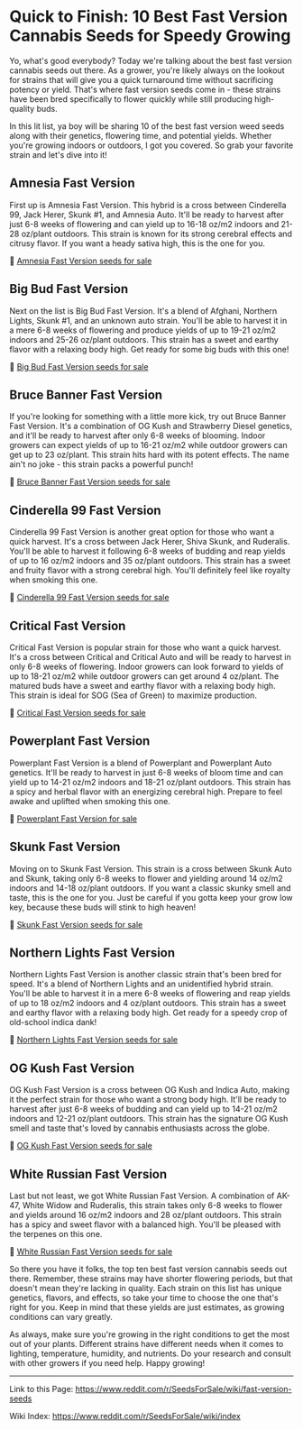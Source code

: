 # Quick to Finish: 10 Best Fast Version Cannabis Seeds for Speedy Growing

Yo, what's good everybody? Today we're talking about the best fast version cannabis seeds out there. As a grower, you're likely always on the lookout for strains that will give you a quick turnaround time without sacrificing potency or yield. That's where fast version seeds come in - these strains have been bred specifically to flower quickly while still producing high-quality buds. 

In this lit list, ya boy will be sharing 10 of the best fast version weed seeds along with their genetics, flowering time, and potential yields. Whether you're growing indoors or outdoors, I got you covered. So grab your favorite strain and let's dive into it!

## Amnesia Fast Version
First up is Amnesia Fast Version. This hybrid is a cross between Cinderella 99, Jack Herer, Skunk #1, and Amnesia Auto. It'll be ready to harvest after just 6-8 weeks of flowering and can yield up to 16-18 oz/m2 indoors and 21-28 oz/plant outdoors. This strain is known for its strong cerebral effects and citrusy flavor. If you want a heady sativa high, this is the one for you.

🌱 [Amnesia Fast Version seeds for sale](https://homegrowncannabisco.com/products/amnesia-fast-version-marijuana-seeds?a_aid=sale)

## Big Bud Fast Version
Next on the list is Big Bud Fast Version. It's a blend of Afghani, Northern Lights, Skunk #1, and an unknown auto strain. You'll be able to harvest it in a mere 6-8 weeks of flowering and produce yields of up to 19-21 oz/m2 indoors and 25-26 oz/plant outdoors. This strain has a sweet and earthy flavor with a relaxing body high. Get ready for some big buds with this one!

🌱 [Big Bud Fast Version seeds for sale](https://homegrowncannabisco.com/products/big-bud-fast-version-marijuana-seeds?a_aid=sale)

## Bruce Banner Fast Version
If you're looking for something with a little more kick, try out Bruce Banner Fast Version. It's a combination of OG Kush and Strawberry Diesel genetics, and it'll be ready to harvest after only 6-8 weeks of blooming. Indoor growers can expect yields of up to 16-21 oz/m2 while outdoor growers can get up to 23 oz/plant. This strain hits hard with its potent effects. The name ain't no joke - this strain packs a powerful punch!

🌱 [Bruce Banner Fast Version seeds for sale](https://homegrowncannabisco.com/products/bruce-banner-fast-version-marijuana-seeds?a_aid=sale)

## Cinderella 99 Fast Version
Cinderella 99 Fast Version is another great option for those who want a quick harvest. It's a cross between Jack Herer, Shiva Skunk, and Ruderalis. You'll be able to harvest it following 6-8 weeks of budding and reap yields of up to 16 oz/m2 indoors and 35 oz/plant outdoors. This strain has a sweet and fruity flavor with a strong cerebral high. You'll definitely feel like royalty when smoking this one.

🌱 [Cinderella 99 Fast Version seeds for sale](https://homegrowncannabisco.com/products/cinderella-99-fast-version-marijuana-seeds?a_aid=sale)

## Critical Fast Version
Critical Fast Version is popular strain for those who want a quick harvest. It's a cross between Critical and Critical Auto and will be ready to harvest in only 6-8 weeks of flowering. Indoor growers can look forward to yields of up to 18-21 oz/m2 while outdoor growers can get around 4 oz/plant. The matured buds have a sweet and earthy flavor with a relaxing body high. This strain is ideal for SOG (Sea of Green) to maximize production.

🌱 [Critical Fast Version seeds for sale](https://homegrowncannabisco.com/products/critical-fast-version-marijuana-seeds?a_aid=sale)

## Powerplant Fast Version
Powerplant Fast Version is a blend of Powerplant and Powerplant Auto genetics. It'll be ready to harvest in just 6-8 weeks of bloom time and can yield up to 14-21 oz/m2 indoors and 18-21 oz/plant outdoors. This strain has a spicy and herbal flavor with an energizing cerebral high. Prepare to feel awake and uplifted when smoking this one.

🌱 [Powerplant Fast Version for sale](https://homegrowncannabisco.com/products/powerplant-fast-version-marijuana-seeds?a_aid=sale)

## Skunk Fast Version
Moving on to Skunk Fast Version. This strain is a cross between Skunk Auto and Skunk, taking only 6-8 weeks to flower and yielding around 14 oz/m2 indoors and 14-18 oz/plant outdoors. If you want a classic skunky smell and taste, this is the one for you. Just be careful if you gotta keep your grow low key, because these buds will stink to high heaven!

🌱 [Skunk Fast Version seeds for sale](https://homegrowncannabisco.com/products/skunk-fast-version-marijuana-seeds?a_aid=sale)

## Northern Lights Fast Version
Northern Lights Fast Version is another classic strain that's been bred for speed. It's a blend of Northern Lights and an unidentified hybrid strain. You'll be able to harvest it in a mere 6-8 weeks of flowering and reap yields of up to 18 oz/m2 indoors and 4 oz/plant outdoors. This strain has a sweet and earthy flavor with a relaxing body high. Get ready for a speedy crop of old-school indica dank!

🌱 [Northern Lights Fast Version seeds for sale](https://homegrowncannabisco.com/products/northern-lights-fast-version-marijuana-seeds?a_aid=sale)

## OG Kush Fast Version

OG Kush Fast Version is a cross between OG Kush and Indica Auto, making it the perfect strain for those who want a strong body high. It'll be ready to harvest after just 6-8 weeks of budding and can yield up to 14-21 oz/m2 indoors and 12-21 oz/plant outdoors. This strain has the signature OG Kush smell and taste that's loved by cannabis enthusiasts across the globe.

🌱 [OG Kush Fast Version seeds for sale](https://homegrowncannabisco.com/products/og-kush-fast-version-marijuana-seeds?a_aid=sale)

## White Russian Fast Version
Last but not least, we got White Russian Fast Version. A combination of AK-47, White Widow and Ruderalis, this strain takes only 6-8 weeks to flower and yields around 16 oz/m2 indoors and 28 oz/plant outdoors. This strain has a spicy and sweet flavor with a balanced high. You'll be pleased with the terpenes on this one.

🌱 [White Russian Fast Version seeds for sale](https://homegrowncannabisco.com/products/white-russian-fast-version-marijuana-seeds?a_aid=sale)

So there you have it folks, the top ten best fast version cannabis seeds out there. Remember, these strains may have shorter flowering periods, but that doesn't mean they're lacking in quality. Each strain on this list has unique genetics, flavors, and effects, so take your time to choose the one that's right for you. Keep in mind that these yields are just estimates, as growing conditions can vary greatly. 

As always, make sure you're growing in the right conditions to get the most out of your plants. Different strains have different needs when it comes to lighting, temperature, humidity, and nutrients. Do your research and consult with other growers if you need help. Happy growing!
___

Link to this Page: https://www.reddit.com/r/SeedsForSale/wiki/fast-version-seeds

Wiki Index: https://www.reddit.com/r/SeedsForSale/wiki/index
